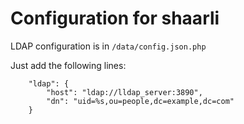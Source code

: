 # Configuration for shaarli

LDAP configuration is in ```/data/config.json.php```

Just add the following lines:
```
    "ldap": {
        "host": "ldap://lldap_server:3890",
        "dn": "uid=%s,ou=people,dc=example,dc=com"
    }
```

